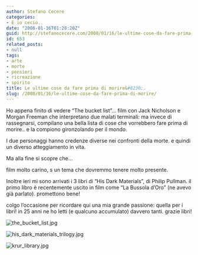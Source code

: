 ```yaml
---
author: Stefano Cecere
categories:
- E io cecio..
date: "2008-01-16T01:28:20Z"
guid: http://stefanocecere.com/2008/01/16/le-ultime-cose-da-fare-prima-di-morire/
id: 653
related_posts:
- null
tags:
- arte
- morte
- pensieri
- ricreazione
- spirito
title: Le ultime cose da fare prima di morire&#8230;.
slug: /2008/01/16/le-ultime-cose-da-fare-prima-di-morire/
---
```


Ho appena finito di vedere &#8220;The bucket list&#8221;&#8230; film con Jack Nicholson e Morgan Freeman che interpretano due malati terminali: ma invece di rassegnarsi, compilano una bella lista di cose che vorrebbero fare prima di morire.. e la compiono gironzolando per il mondo.
  
I due personaggi hanno credenze diverse nei confronti della morte. e quindi un diverso atteggiamento in vita.
  
Ma alla fine si scopre che&#8230;
  
film molto carino, s un tema che dovremmo tenere molto presente.

Inoltre ieri mi sono arrivati i 3 libri di &#8220;His Dark Materials&#8221;, di Philip Pullman. il primo libro è recentemente uscito in film come &#8220;La Bussola d&#8217;Oro&#8221; (ne avevo già parlato). promettono bene!
  
colgo l&#8217;occasione per ricordare qui una mia grande passione: quella per i libri! in 25 anni ne ho letti (e qualcuno accumulato) davvero tanti. grazie libri!

![the_bucket_list.jpg](http://stefanocecere.com/wp-content/uploads/sites/3/2008/01/the_bucket_list.jpg)

![his_dark_materials_trilogy.jpg](http://stefanocecere.com/wp-content/uploads/sites/3/2008/01/his_dark_materials_trilogy.jpg)
  
![krur_library.jpg](http://stefanocecere.com/wp-content/uploads/sites/3/2008/01/krur_library.jpg)